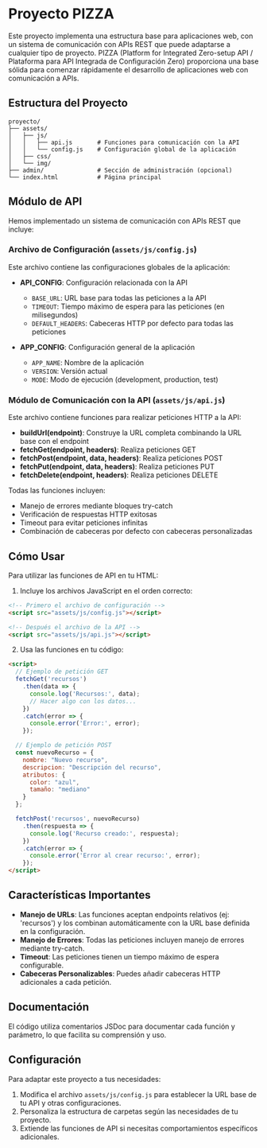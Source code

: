 # Proyecto PIZZA

Este proyecto implementa una estructura base para aplicaciones web, con un sistema de comunicación con APIs REST que puede adaptarse a cualquier tipo de proyecto. PIZZA (Platform for Integrated Zero-setup API / Plataforma para API Integrada de Configuración Zero) proporciona una base sólida para comenzar rápidamente el desarrollo de aplicaciones web con comunicación a APIs.

## Estructura del Proyecto

```
proyecto/
├── assets/
│   ├── js/
│   │   ├── api.js       # Funciones para comunicación con la API
│   │   └── config.js    # Configuración global de la aplicación
│   ├── css/
│   └── img/
├── admin/               # Sección de administración (opcional)
└── index.html           # Página principal
```

## Módulo de API

Hemos implementado un sistema de comunicación con APIs REST que incluye:

### Archivo de Configuración (`assets/js/config.js`)

Este archivo contiene las configuraciones globales de la aplicación:

- **API_CONFIG**: Configuración relacionada con la API
  - `BASE_URL`: URL base para todas las peticiones a la API
  - `TIMEOUT`: Tiempo máximo de espera para las peticiones (en milisegundos)
  - `DEFAULT_HEADERS`: Cabeceras HTTP por defecto para todas las peticiones

- **APP_CONFIG**: Configuración general de la aplicación
  - `APP_NAME`: Nombre de la aplicación
  - `VERSION`: Versión actual
  - `MODE`: Modo de ejecución (development, production, test)

### Módulo de Comunicación con la API (`assets/js/api.js`)

Este archivo contiene funciones para realizar peticiones HTTP a la API:

- **buildUrl(endpoint)**: Construye la URL completa combinando la URL base con el endpoint
- **fetchGet(endpoint, headers)**: Realiza peticiones GET
- **fetchPost(endpoint, data, headers)**: Realiza peticiones POST
- **fetchPut(endpoint, data, headers)**: Realiza peticiones PUT
- **fetchDelete(endpoint, headers)**: Realiza peticiones DELETE

Todas las funciones incluyen:
- Manejo de errores mediante bloques try-catch
- Verificación de respuestas HTTP exitosas
- Timeout para evitar peticiones infinitas
- Combinación de cabeceras por defecto con cabeceras personalizadas

## Cómo Usar

Para utilizar las funciones de API en tu HTML:

1. Incluye los archivos JavaScript en el orden correcto:

```html
<!-- Primero el archivo de configuración -->
<script src="assets/js/config.js"></script>

<!-- Después el archivo de la API -->
<script src="assets/js/api.js"></script>
```

2. Usa las funciones en tu código:

```html
<script>
  // Ejemplo de petición GET
  fetchGet('recursos')
    .then(data => {
      console.log('Recursos:', data);
      // Hacer algo con los datos...
    })
    .catch(error => {
      console.error('Error:', error);
    });

  // Ejemplo de petición POST
  const nuevoRecurso = {
    nombre: "Nuevo recurso",
    descripcion: "Descripción del recurso",
    atributos: {
      color: "azul",
      tamaño: "mediano"
    }
  };

  fetchPost('recursos', nuevoRecurso)
    .then(respuesta => {
      console.log('Recurso creado:', respuesta);
    })
    .catch(error => {
      console.error('Error al crear recurso:', error);
    });
</script>
```

## Características Importantes

- **Manejo de URLs**: Las funciones aceptan endpoints relativos (ej: 'recursos') y los combinan automáticamente con la URL base definida en la configuración.
- **Manejo de Errores**: Todas las peticiones incluyen manejo de errores mediante try-catch.
- **Timeout**: Las peticiones tienen un tiempo máximo de espera configurable.
- **Cabeceras Personalizables**: Puedes añadir cabeceras HTTP adicionales a cada petición.

## Documentación

El código utiliza comentarios JSDoc para documentar cada función y parámetro, lo que facilita su comprensión y uso.

## Configuración

Para adaptar este proyecto a tus necesidades:

1. Modifica el archivo `assets/js/config.js` para establecer la URL base de tu API y otras configuraciones.
2. Personaliza la estructura de carpetas según las necesidades de tu proyecto.
3. Extiende las funciones de API si necesitas comportamientos específicos adicionales.